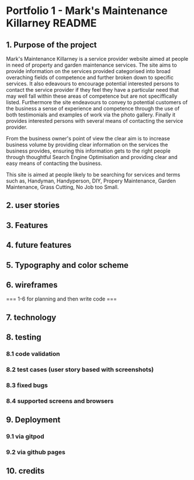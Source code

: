 # Portfolio 1 - Mark's Maintenance Killarney README

## 1. Purpose of the project

Mark's Maintenance Killarney is a service provider website aimed at people in need of property and garden maintenance services. The site aims to provide information on the services provided categorised into broad overaching fields of competence and further broken down to specific services. It also edeavours to encourage potential interested persons to contact the service provider if they feel they have a particular need that may well fall within these areas of competence but are not speciffically listed. Furthermore the site endeavours to convey to potential customers of the business a sense of experience and competence through the use of both testimonials and examples of work via the photo gallery. Finally it provides interested persons with several means of contacting the service provider.

From the business owner's point of view the clear aim is to increase business volume by providing clear information on the services the business provides, ensuring this information gets to the right people through thoughtful Search Engine Optimisation and providing clear and easy means of contacting the business.

This site is aimed at people likely to be searching for services and terms such as, Handyman, Handyperson, DIY, Propery Maintenance, Garden Maintenance, Grass Cutting, No Job too Small.

## 2. user stories
## 3. Features
## 4. future features
## 5. Typography and color scheme
## 6. wireframes
=== 1-6 for planning and then write code ===
## 7. technology
## 8. testing
   ### 8.1 code validation
   ### 8.2 test cases (user story based with screenshots)
   ### 8.3 fixed bugs
   ### 8.4 supported screens and browsers
## 9. Deployment
   ### 9.1 via gitpod
   ### 9.2 via github pages
## 10. credits

